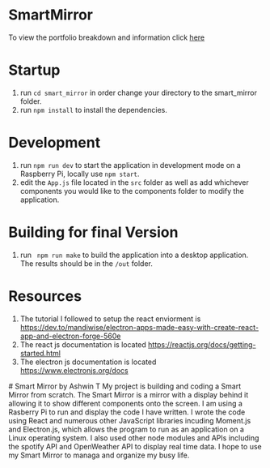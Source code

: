 # SmartMirror

To view the portfolio breakdown and information click <a target = "_blank" href = "https://ashwin-t.github.io/BlueStampPortfolio/">here</a>

# Startup 
1. run ```cd smart_mirror``` in order change your directory to the smart_mirror folder.
2. run ```npm install``` to install the dependencies.

# Development
1. run ```npm run dev``` to start the application in development mode on a Raspberry Pi, locally use ```npm start```.
2. edit the ```App.js``` file located in the ```src``` folder as well as add whichever components you would like to the components folder to modify the application. 

# Building for final Version
1. run ``` npm run make``` to build the application into a desktop application. The results should be in the ```/out``` folder.

# Resources
1. The tutorial I followed to setup the react enviorment is https://dev.to/mandiwise/electron-apps-made-easy-with-create-react-app-and-electron-forge-560e
2. The react js documentation is located https://reactjs.org/docs/getting-started.html
3. The electron js documentation is located https://www.electronjs.org/docs

﻿# Smart Mirror by Ashwin T
My project is building and coding a Smart Mirror from scratch. The Smart Mirror is a mirror with a display behind it allowing it to show different components onto the screen. I am using a Rasberry Pi to run and display the code I have written. I wrote the code using React and numerous other JavaScript libraries incuding Moment.js and Electron.js, which allows the program to run as an application on a Linux operating system. I also used other node modules and APIs including the spotify API and OpenWeather API to display real time data. I hope to use my Smart Mirror to managa and organize my busy life.


